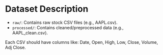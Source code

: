 # Dataset Description

- `raw/`: Contains raw stock CSV files (e.g., AAPL.csv).
- `processed/`: Contains cleaned/preprocessed data (e.g., AAPL_clean.csv).

Each CSV should have columns like: Date, Open, High, Low, Close, Volume, Adj Close.
